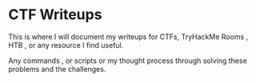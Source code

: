 # CTF Writeups

This is where I will document my writeups for CTFs, TryHackMe Rooms , HTB , or any resource I find useful.

Any commands , or scripts or my thought process through solving these problems and the challenges.
